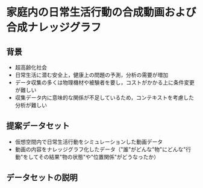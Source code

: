 # 家庭内の日常生活行動の合成動画および合成ナレッジグラフ

## 背景
* 超高齢化社会
* 日常生活に潜む安全上，健康上の問題の予測，分析の需要が増加
* データ収集の多くは物理機材や被験者を要し，コストがかかる上に条件変更が難しい
* 収集データ内に意味的な関係が不足しているため，コンテキストを考慮した分析が難しい

## 提案データセット
* 仮想空間内で日常生活行動をシミュレーションした動画データ
* 動画の内容をナレッジグラフ化したデータ（"誰"がどんな"物"にどんな"行動"をしてその結果"物の状態"や"位置関係"がどうなったか）

## データセットの説明

